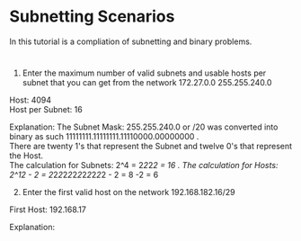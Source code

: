 # Subnetting Scenarios

In this tutorial is a compliation of subnetting and binary problems. 
#


1. Enter the maximum number of valid subnets and usable hosts per subnet that you can get from the network 172.27.0.0 255.255.240.0
   
Host: 4094   
Host per Subnet: 16

Explanation: The Subnet Mask: 255.255.240.0 or /20 was converted into binary as such 11111111.11111111.11110000.00000000 .   
There are twenty 1's that represent the Subnet and twelve 0's that represent the Host.   
The calculation for Subnets: 2^4 = 2*2*2*2 = 16 . The calculation for Hosts: 2^12 - 2 = 2*2*2*2*2*2*2*2*2*2*2*2 - 2 = 8 -2 = 6 

2. Enter the first valid host on the network 192.168.182.16/29
   
First Host: 192.168.17   

Explanation: 
